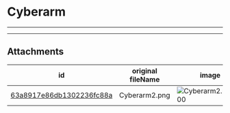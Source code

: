 # Cyberarm

 

---



---

## Attachments

id | original fileName | image
---|---|---
[63a8917e86db1302236fc88a](63a8917e86db1302236fc88a.png) | Cyberarm2.png | ![Cyberarm2.png\|200](63a8917e86db1302236fc88a.png)